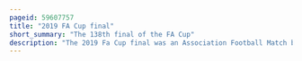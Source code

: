 ```yaml
---
pageid: 59607757
title: "2019 FA Cup final"
short_summary: "The 138th final of the FA Cup"
description: "The 2019 Fa Cup final was an Association Football Match between Manchester City and Watford on 18 May 2019 at Wembley Stadium in London, England and the 138th Fa Cup final. It was manchester City's first fa Cup final Appearance since 2013 and the second since 1984 for Watford."
---
```

